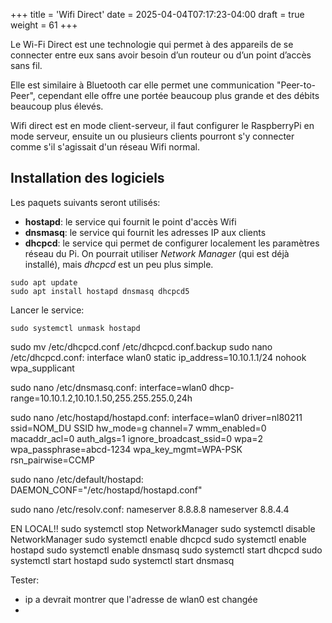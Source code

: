 +++
title = 'Wifi Direct'
date = 2025-04-04T07:17:23-04:00
draft = true
weight = 61
+++

Le Wi-Fi Direct est une technologie qui permet à des appareils de se connecter entre eux sans avoir besoin d’un routeur ou d’un point d’accès sans fil. 

Elle est similaire à Bluetooth car elle permet une communication "Peer-to-Peer", cependant elle offre une portée beaucoup plus grande et des débits beaucoup plus élevés.

Wifi direct est en mode client-serveur, il faut configurer le RaspberryPi en mode serveur, ensuite un ou plusieurs clients pourront s'y connecter comme s'il s'agissait d'un réseau Wifi normal.

## Installation des logiciels
Les paquets suivants seront utilisés:
- **hostapd**: le service qui fournit le point d'accès Wifi
- **dnsmasq**: le service qui fournit les adresses IP aux clients
- **dhcpcd**: le service qui permet de configurer localement les paramètres réseau du Pi. On pourrait utiliser *Network Manager* (qui est déjà installé), mais *dhcpcd* est un peu plus simple. 

```
sudo apt update
sudo apt install hostapd dnsmasq dhcpcd5
```

Lancer le service:
```
sudo systemctl unmask hostapd
```

sudo mv /etc/dhcpcd.conf /etc/dhcpcd.conf.backup
sudo nano /etc/dhcpcd.conf:
interface wlan0
    static ip_address=10.10.1.1/24
    nohook wpa_supplicant


sudo nano /etc/dnsmasq.conf:
interface=wlan0
dhcp-range=10.10.1.2,10.10.1.50,255.255.255.0,24h


sudo nano /etc/hostapd/hostapd.conf:
interface=wlan0
driver=nl80211
ssid=NOM_DU SSID
hw_mode=g
channel=7
wmm_enabled=0
macaddr_acl=0
auth_algs=1
ignore_broadcast_ssid=0
wpa=2
wpa_passphrase=abcd-1234
wpa_key_mgmt=WPA-PSK
rsn_pairwise=CCMP


sudo nano /etc/default/hostapd:
DAEMON_CONF="/etc/hostapd/hostapd.conf"


sudo nano /etc/resolv.conf:
nameserver 8.8.8.8
nameserver 8.8.4.4


EN LOCAL!!
sudo systemctl stop NetworkManager
sudo systemctl disable NetworkManager
sudo systemctl enable dhcpcd
sudo systemctl enable hostapd
sudo systemctl enable dnsmasq
sudo systemctl start dhcpcd
sudo systemctl start hostapd
sudo systemctl start dnsmasq

Tester:
- ip a devrait montrer que l'adresse de wlan0 est changée
- 
